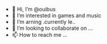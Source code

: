 - 👋 Hi, I’m @ouibus
- 👀 I’m interested in games and music
- 🌱 I’m arning .currently le..
- 💞️ I’m looking to collaborate on ...
- 📫 How to reach me ...

<!---
ouibus/ouibus is a ✨ special ✨ repository because its `README.md` (this file) appears on your GitHub profile.
You can click the Preview link to take a look at your changes.
--->
